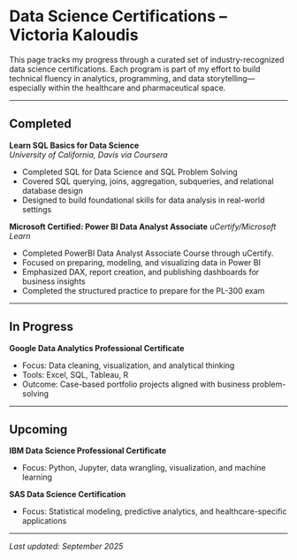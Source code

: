 # Data Science Certifications – Victoria Kaloudis

This page tracks my progress through a curated set of industry-recognized data science certifications. Each program is part of my effort to build technical fluency in analytics, programming, and data storytelling—especially within the healthcare and pharmaceutical space.

---

## Completed

**Learn SQL Basics for Data Science**  
*University of California, Davis via Coursera*  
- Completed SQL for Data Science and SQL Problem Solving   
- Covered SQL querying, joins, aggregation, subqueries, and relational database design  
- Designed to build foundational skills for data analysis in real-world settings


**Microsoft Certified: Power BI Data Analyst Associate**
*uCertify/Microsoft Learn*
- Completed PowerBI Data Analyst Associate Course through uCertify.
- Focused on preparing, modeling, and visualizing data in Power BI
- Emphasized DAX, report creation, and publishing dashboards for business insights
- Completed the structured practice to prepare for the PL-300 exam


---

## In Progress

**Google Data Analytics Professional Certificate**  
- Focus: Data cleaning, visualization, and analytical thinking  
- Tools: Excel, SQL, Tableau, R  
- Outcome: Case-based portfolio projects aligned with business problem-solving

---

## Upcoming

**IBM Data Science Professional Certificate**  
- Focus: Python, Jupyter, data wrangling, visualization, and machine learning

**SAS Data Science Certification**  
- Focus: Statistical modeling, predictive analytics, and healthcare-specific applications

---

*Last updated: September 2025*
